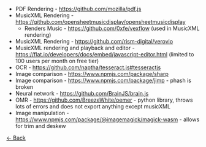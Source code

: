 * PDF Rendering - https://github.com/mozilla/pdf.js
* MusicXML Rendering - https://github.com/opensheetmusicdisplay/opensheetmusicdisplay
  * Renders Music - https://github.com/0xfe/vexflow (used in MusicXML rendering)
* MusicXML Rendering - https://github.com/rism-digital/verovio
* MusicXML rendering and playback and editor - https://flat.io/developers/docs/embed/javascript-editor.html (limited to 100 users per month on free tier)
* OCR - https://github.com/naptha/tesseract.js#tesseractjs
* Image comparison - https://www.npmjs.com/package/sharp
* Image comparison - https://www.npmjs.com/package/jimp - phash is broken
* Neural network - https://github.com/BrainJS/brain.js
* OMR - https://github.com/BreezeWhite/oemer - python library, throws lots of errors and does not export anything except musicXML
* Image manipulation - https://www.npmjs.com/package/@imagemagick/magick-wasm - allows for trim and deskew

[<- Back](README.md)
